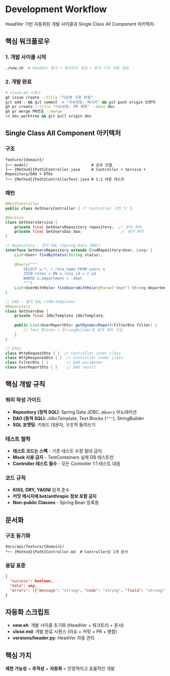 # Development Workflow

HeadVer 기반 자동화된 개발 사이클과 Single Class All Component 아키텍처.

## 핵심 워크플로우

### 1. 개발 사이클 시작
```bash
./new.sh  # HeadVer 증가 + 워크트리 생성 + 문서 구조 자동 생성
```

### 2. 개발 완료
```bash
# close.md 시퀀스
gh issue create --title "기능명 구현 완료"
git add . && git commit -m "이슈번호: 메시지" && git push origin 브랜치
gh pr create --title "이슈번호: PR 제목" --base dev
gh pr merge PR번호 --merge
cd dev_worktree && git pull origin dev
```

## Single Class All Component 아키텍처

### 구조
```
feature/{domain}/
├── model/                            # 공유 모델
├── {Method}{Path}Controller.java     # Controller + Service + Repository/DAO + DTOs
└── {Method}{Path}ControllerTest.java # 1:1 대응 테스트
```

### 패턴
```java
@RestController
public class GetUsersController { /* Controller 구현 */ }

@Service  
class GetUsersService { 
    private final GetUsersRepository repository;  // 정적 쿼리
    private final GetUsersDao dao;                 // 동적 쿼리
}

// Repository - 정적 SQL (Spring Data JDBC)
interface GetUsersRepository extends CrudRepository<User, Long> {
    List<User> findByStatus(String status);
    
    @Query("""
        SELECT u.*, r.role_name FROM users u 
        JOIN roles r ON u.role_id = r.id 
        WHERE u.department = :dept
        """)
    List<UserWithRole> findUsersWithRole(@Param("dept") String department);
}

// DAO - 동적 SQL (JdbcTemplate)
@Repository
class GetUsersDao {
    private final JdbcTemplate jdbcTemplate;
    
    public List<UserReportDto> getDynamicReport(FilterDto filter) {
        // Text Blocks + StringBuilder로 동적 쿼리 구성
    }
}

// DTOs
class HttpRequestDto { }  // Controller inner class
class HttpResponseDto { }  // Controller inner class
class FilterDto { }        // DAO parameter
class UserReportDto { }    // DAO result
```

## 핵심 개발 규칙

### 쿼리 작성 가이드
- **Repository (정적 SQL)**: Spring Data JDBC, `@Query` 어노테이션
- **DAO (동적 SQL)**: JdbcTemplate, Text Blocks (`"""`), StringBuilder
- **SQL 포맷팅**: 키워드 대문자, 구조적 들여쓰기

### 테스트 철학
- **테스트 코드는 스펙** - 기존 테스트 수정 절대 금지
- **Mock 사용 금지** - TestContainers 실제 DB 테스트만
- **Controller 테스트 필수** - 모든 Controller 1:1 테스트 대응

### 코드 규칙
- **KISS, DRY, YAGNI** 엄격 준수
- **커밋 메시지에 bot/anthropic 정보 포함 금지**
- **Non-public Classes** - Spring Bean 등록용

## 문서화

### 구조 동기화
```
docs/api/feature/{domain}/
└── {Method}{Path}Controller.md  # Controller당 1개 문서
```

### 응답 표준
```json
{
  "success": boolean,
  "data": any,
  "errors": [{"message": "string", "code": "string", "field": "string?"}]
}
```

## 자동화 스크립트

- **new.sh**: 개발 사이클 초기화 (HeadVer + 워크트리 + 문서)
- **close.md**: 개발 완료 시퀀스 (이슈 + 커밋 + PR + 병합)
- **versions/header.py**: HeadVer 자동 관리

## 핵심 가치

**재현 가능성** + **추적성** + **자동화** = 안정적이고 효율적인 개발